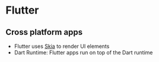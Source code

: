 # Flutter

## Cross platform apps

- Flutter uses [Skia](https://skia.org/about/) to render UI elements
- Dart Runtime: Flutter apps run on top of the Dart runtime
